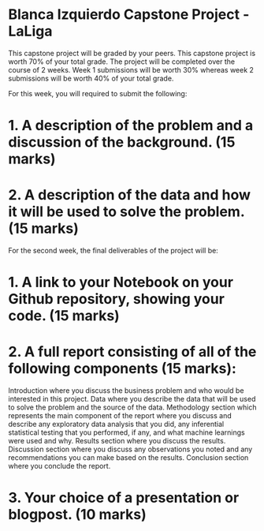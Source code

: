 # Blanca Izquierdo Capstone Project - LaLiga
This capstone project will be graded by your peers. This capstone project is worth 70% of your total grade. The project will be completed over the course of 2 weeks. Week 1 submissions will be worth 30% whereas week 2 submissions will be worth 40% of your total grade.

For this week, you will required to submit the following:

# 1. A description of the problem and a discussion of the background. (15 marks)
# 2. A description of the data and how it will be used to solve the problem. (15 marks)

For the second week, the final deliverables of the project will be:

# 1. A link to your Notebook on your Github repository, showing your code. (15 marks)
# 2. A full report consisting of all of the following components (15 marks):
Introduction where you discuss the business problem and who would be interested in this project.
Data where you describe the data that will be used to solve the problem and the source of the data.
Methodology section which represents the main component of the report where you discuss and describe any exploratory data analysis that you did, any inferential statistical testing that you performed, if any, and what machine learnings were used and why.
Results section where you discuss the results.
Discussion section where you discuss any observations you noted and any recommendations you can make based on the results.
Conclusion section where you conclude the report.

# 3. Your choice of a presentation or blogpost. (10 marks)

